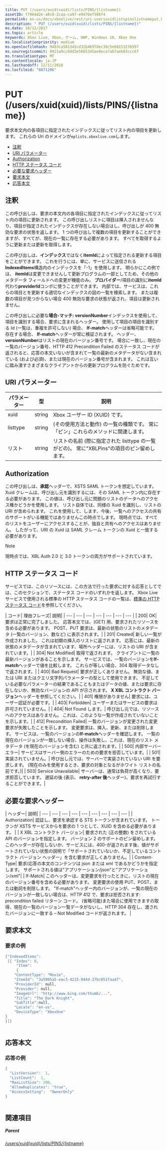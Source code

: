 ```yaml
---
title: PUT (/users/xuid(xuid)/lists/PINS/{listname})
assetID: f7964d2e-a8c8-2caa-ca97-e0d76ef586f4
permalink: en-us/docs/xboxlive/rest/uri-usersxuidlistspinslistnameput.html
description: " PUT (/users/xuid(xuid)/lists/PINS/{listname})"
ms.date: 10/12/2017
ms.topic: article
keywords: Xbox Live, Xbox, ゲーム, UWP, Windows 10, Xbox One
ms.localizationpriority: medium
ms.openlocfilehash: 9483ca581345cd32b46978ec38c5e6015323b597
ms.sourcegitcommit: 8921a9cc0dd3e5665345ae8eca7ab7aeb83ccc6f
ms.translationtype: MT
ms.contentlocale: ja-JP
ms.lasthandoff: 12/11/2018
ms.locfileid: "8871206"
---
```

# <a name="put-usersxuidxuidlistspinslistname"></a>PUT (/users/xuid(xuid)/lists/PINS/{listname})
要求本文内の各項目に指定されたインデックスに従ってリスト内の項目を更新します。 これらの Uri のドメインが`eplists.xboxlive.com`します。
 
  * [注釈](#ID4EV)
  * [URI パラメーター](#ID4E1B)
  * [Authorization](#ID4EFC)
  * [HTTP ステータス コード](#ID4ESC)
  * [必要な要求ヘッダー](#ID4EPH)
  * [要求本文](#ID4EGBAC)
  * [応答本文](#ID4EWBAC)
 
<a id="ID4EV"></a>

 
## <a name="remarks"></a>注釈
 
この呼び出しは、要求の本文内の各項目に指定されたインデックスに従ってリスト内の項目に更新されます。 この呼び出しリストに項目は挿入されませんなり、項目が指定されたインデックスが存在しない場合はし、呼び出しが 400 無効な要求の状態を返します。 1 つの呼び出しで複数の項目を更新することができますが、すべてが、現在の一覧に存在する必要があります。 すべてを取得するように更新または更新を取得します。
 
この呼び出しは、**インデックス**ではなく**itemId**によって指定される更新する項目をことができます。 これを行うには、単に、サービスに送信される**IndexedItems**構造内のインデックスを「-1」を使用します。 明らかにこの例では、 **itemId**は変更できませんして更新プログラムの一部としてため、その他のメタデータ フィールドへの変更が機能のみ。 **プロバイダー**/項目の識別に**itemId**代わり**providerId**コンボに使うことができます。 内部では、サービスは、これらの項目とを更新する適切なインデックスの図の一覧を検索します。 または複数の項目が見つからない場合 400 無効な要求の状態が返され、項目は更新されません。
 
この呼び出しに必要な**場合-マッチ: versionNumber**インデックスを使用して、項目を識別する場合、要求に含まれるヘッダー。 使用して項目の項目を識別する Id (一覧は、重複を許可しない) 場合、 **If-match**ヘッダーは省略可能です。 存在する場合、 **If-match**ヘッダーが常に検証されます。 ヘッダー、 **versionNumber**はリストの現在のバージョン番号です。 場合に一致し、現在の一覧のバージョン番号、HTTP 412 Precondition Failed のステータス コードが返されると、応答の本文いないが含まれて一覧の最新のメタデータがない含まれている (および必須)、または現在のバージョン番号が含まれます。 これは互いに踏み潰すさまざまなクライアントからの更新プログラムを防ぐためです。
  
<a id="ID4E1B"></a>

 
## <a name="uri-parameters"></a>URI パラメーター
 
| パラメーター| 型| 説明| 
| --- | --- | --- | 
| xuid| string| Xbox ユーザー ID (XUID) です。| 
| listtype| string| (その使用方法と動作) の一覧の種類です。 常に「ピン」これらのメソッドに関連します。| 
| リスト| string| リストの名前 (際に指定された listtype の一覧がどの)。 常に"XBLPins"の項目のピン留めします。| 
  
<a id="ID4EFC"></a>

 
## <a name="authorization"></a>Authorization
 
この呼び出しは、**承認**ヘッダーで、XSTS SAML トークンを想定しています。 Xuid クレームは、呼び出し元を識別するには、その SAML トークン内に存在する必要があります。 この値は、呼び出し元に問題のリストのデータへのアクセス権かどうかを使用します。 リスト自体では、同様の Xuid を識別し、リストの URI が含められます。 これを使用して、します、今後、一覧へのアクセスの共有のサポートがいる機能ではありませんこの時点でします。 現時点では、すべてのリストをユーザーにアクセスすることが、独自と共有へのアクセスはありません。 したがって、URI の Xuid は SAML クレーム トークンの Xuid と一致する必要があります。 

> [!NOTE] 
> 現時点では、XBL Auth 2.0 と 3.0 トークンの両方がサポートされています。 


  
<a id="ID4ESC"></a>

 
## <a name="http-status-codes"></a>HTTP ステータス コード
 
サービスでは、このリソースには、この方法で行った要求に対する応答としてでは、このセクションで、ステータス コードのいずれかを返します。 Xbox Live サービスで使用される標準の HTTP ステータス コードの一覧は、[標準の HTTP ステータス コード](../../additional/httpstatuscodes.md)を参照してください。
 
| コード| 理由フレーズ| 説明| 
| --- | --- | --- | --- | --- | --- | --- | 
| 200| OK| 要求は正常に完了しました。 応答本文では、(GET) 用、要求されたリソースを含める必要があります。 POST、PUT 要求は、最新の状態のリストのメタデータ (一覧のバージョン、数など) に表示されます。| 
| 201| Created| 新しい一覧が作成されました。 これは初期の挿入のリストに返されます。 応答には、最新の状態のメタデータが含まれています、場所ヘッダーには、リストの URI が含まれています。| 
| 304| Not Modified| 取得で返されます。 クライアントに一覧の最新バージョンがあることを示します。 サービスでは、一覧のバージョンを<b>If-match</b>ヘッダーで値を比較します。 これらが等しい場合、304 取得データなしで返されます。| 
| 400| Bad Request| 要求が正しくありません。 無効な値、または URI またはクエリ文字列パラメーターの型として使用できます。 不足している必要なパラメーターの結果であることもまたはデータの値、または要求に存在しないか、無効なバージョンの API が示されます。 <b>X XBL コントラクト バージョン</b>ヘッダーを参照してください。| 
| 401| 権限がありません| 要求には、ユーザー認証が必要です。| 
| 403| Forbidden| ユーザーまたはサービスの要求は許可されていません。| 
| 404| Not Found します。| 呼び出し元では、リソースへのアクセスはありません。 これは、このような一覧が作成されていないことを示します。| 
| 412| Precondition Failed| 一覧のバージョンが変更された変更要求が失敗したことを示します。 変更要求は、挿入、更新、または削除します。 サービスは、一覧のバージョンの<b>If-match</b>ヘッダーを確認します。 一覧の現在のバージョンが一致しない場合、操作は失敗し、これは、現在のリスト メタデータ (を現在のバージョンを含む) と共に返されます。| 
| 500| 内部サーバー エラー| サービスはサーバー側のエラーのための要求を拒否しています。| 
| 501| 実装されていません。| 呼び出し元では、サーバーで実装されていない URI を要求します。 (現在のみを使用するとき、要求の対象となるがホワイト リストの名前です。)| 
| 503| Service Unavailable| サーバーは、通常は負荷が高くなり、要求拒否しています。 遅延の後 (表示、 <b>retry-after 後</b>ヘッダー)、要求を再試行することができます。| 
  
<a id="ID4EPH"></a>

 
## <a name="required-request-headers"></a>必要な要求ヘッダー
 
| ヘッダー| 説明| 
| --- | --- | --- | --- | --- | --- | --- | --- | --- | 
| Authorization| 認証し、要求を承認する STS トークンが含まれています。 トークンが XSTS サービスからを要求の 1 つとして、XUID を含める必要があります。 | 
| X XBL コントラクト バージョン| 要求された (正の整数) をされている API のバージョンを指定します。 バージョン 2 のサポートのピン留めします。 このヘッダーが存在しないか、サービスには、400-が返されます後、値がサポートされていない状態の説明で「サポートされていないか、不足しているコントラクト バージョン ヘッダー」を含む要求が正しくありません。| 
| Content-Type| 要求/応答の本文のコンテンツは json または xml であるかどうかを指定します。 サポートされる値は"アプリケーション/json"と"アプリケーション/xml"| 
| If-Match| このヘッダーは、変更要求を行ったときに、リストの現在のバージョン番号を含める必要があります。 変更要求の使用 PUT、POST、または動詞を削除します。 "If-match"ヘッダー内のバージョンが、一覧の現在のバージョンが一致しない場合は、HTTP 412 で、要求は拒否されます: precondition failed リターン コード。 (省略可能)また場合に使用できますの取得、現在の一覧のバージョン一覧データがないし、HTTP 304 存在し、渡されたバージョンに一致する – Not Modified コードが返されます。 | 
  
<a id="ID4EGBAC"></a>

 
## <a name="request-body"></a>要求本文
 
<a id="ID4EMBAC"></a>

 
### <a name="sample-request"></a>要求の例
 

```cpp
{"IndexedItems":
 [{ "Index": 0, 
     "Item": 
     {
    "ContentType": "Movie",
    "ItemId": "3a5095a5-eac3-4215-944d-27bc051faa47",
    "ProviderId": null,
    "Provider": null,
    "ImageUrl": "http://www.bing.com/thumb/...",
    "Title": "The Dark Knight",
    "SubTitle":null, 
    "Locale": "en-us",
    "DeviceType": "XboxOne"
}
}]}      
      
```

   
<a id="ID4EWBAC"></a>

 
## <a name="response-body"></a>応答本文
 
<a id="ID4E3BAC"></a>

 
### <a name="sample-response"></a>応答の例
 

```cpp
{
  "ListVersion":  1,
  "ListCount":  1,
  "MaxListSize": 200,
  "AllowDuplicates": "true",
  "AccessSetting":  "OwnerOnly"
}        
         
```

   
<a id="ID4EGCAC"></a>

 
## <a name="see-also"></a>関連項目
 
<a id="ID4EICAC"></a>

 
##### <a name="parent"></a>Parent 

[/users/xuid(xuid)/lists/PINS/{listname}](uri-usersxuidlistspinslistname.md)

   